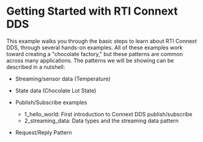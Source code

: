 # Getting Started with RTI Connext DDS 

This example walks you through the basic steps to learn about RTI Connext DDS,
through several hands-on examples.  All of these examples work toward creating
a "chocolate factory," but these patterns are common across many applications.
The patterns we will be showing  can be described in a nutshell:
* Streaming/sensor data (Temperature)
* State data (Chocolate Lot State)

* Publish/Subscribe examples
    * 1_hello_world: First introduction to Connext DDS publish/subscribe
    * 2_streaming_data: Data types and the streaming data pattern
* Request/Reply Pattern
